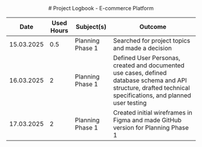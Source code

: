 <center>
  # Project Logbook - E-commerce Platform

  | Date       | Used Hours | Subject(s)                                     | Outcome                                  |
  |------------|------------|-----------------------------------------------|-------------------------------------------|
  | 15.03.2025 | 0.5        | Planning Phase 1                              | Searched for project topics and made a decision      |
  | 16.03.2025 | 2          | Planning Phase 1                              | Defined User Personas, created and documented use cases, defined database schema and API structure, drafted technical specifications, and planned user testing                 |
  | 17.03.2025 | 2          | Planning Phase 1                              | Created initial wireframes in Figma and made GitHub version for Planning Phase 1      |
</center>


